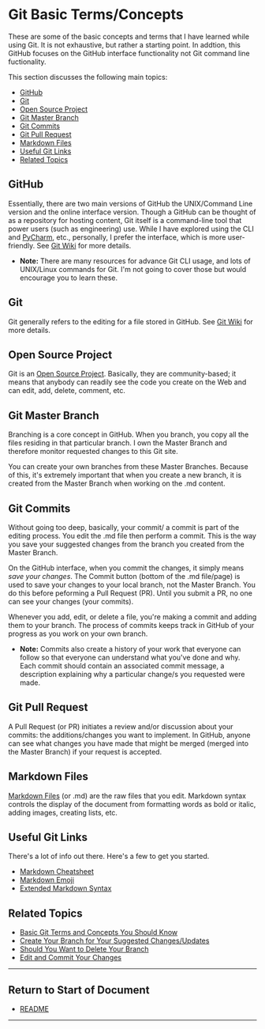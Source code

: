 # Git Basic Terms/Concepts

These are some of the basic concepts and terms that I have learned while using Git. It is not exhaustive, but rather a starting point. In addtion, this GitHub focuses on the GitHub interface functionality not Git command line fuctionality. 

This section discusses the following main topics:

* [GitHub](#github)
* [Git](#git)
* [Open Source Project](#open-source-project)
* [Git Master Branch](#git-master-branch)
* [Git Commits](#git-commits)
* [Git Pull Request](#git-pull-request)
* [Markdown Files](#markdown-files)
* [Useful Git Links](#useful-git-links)
* [Related Topics](#useful-git-links)

## GitHub

Essentially, there are two main versions of GitHub the UNIX/Command Line version and the online interface version. Though a GitHub can be thought of as a repository for hosting content, Git itself is a command-line tool that power users (such as engineering) use. While I have explored using the CLI and [PyCharm](https://www.jetbrains.com/pycharm), etc., personally, I prefer the interface, which is more user-friendly. See [Git Wiki](https://en.wikipedia.org/wiki/Git) for more details. 

* **Note:** There are many resources for advance Git CLI usage, and lots of UNIX/Linux commands for Git. I'm not going to cover those but would encourage you to learn these.  

## Git

Git generally refers to the editing for a file stored in GitHub. See [Git Wiki](https://en.wikipedia.org/wiki/Git) for more details. 

## Open Source Project

Git is an [Open Source Project](https://en.wikipedia.org/wiki/Open_source). Basically, they are community-based; it means that anybody can readily see the code you create on the Web and can edit, add, delete, comment, etc. 

## Git Master Branch

Branching is a core concept in GitHub. When you branch, you copy all the files residing in that particular branch. I own the Master Branch and therefore monitor requested changes to this Git site.  

You can create your own branches from these Master Branches. Because of this, it's extremely important that when you create a new branch, it is created from the Master Branch when working on the .md content. 

## Git Commits 

Without going too deep, basically, your commit/ a commit is part of the editing process. You edit the .md file then perform a commit. This is the way you save your suggested changes from the branch you created from the Master Branch.

On the GitHub interface, when you commit the changes, it simply means _save your changes_. The Commit button (bottom of the .md file/page) is used to save your changes to your local branch, not the Master Branch.  You do this before peforming a Pull Request (PR). Until you submit a PR, no one can see your changes (your commits).  

Whenever you add, edit, or delete a file, you're making a commit and adding them to your branch. The process of commits keeps track in GitHub of your progress as you work on your own branch.

* **Note:** Commits also create a history of your work that everyone can follow so that everyone can understand what you've done and why. Each commit should contain an associated commit message, a description explaining why a particular change/s you requested were made.

## Git Pull Request 

A Pull Request (or PR) initiates a review and/or discussion about your commits: the additions/changes you want to implement. In GitHub, anyone can see what changes you have made that might be merged (merged into the Master Branch) if your request is accepted.

## Markdown Files

[Markdown Files](https://en.wikipedia.org/wiki/Markdown) (or .md) are the raw files that you edit.  Markdown syntax controls the display of the document from formatting words as bold or italic, adding images, creating lists, etc. 

## Useful Git Links

There's a lot of info out there. Here's a few to get you started. 

* [Markdown Cheatsheet](https://github.com/adam-p/markdown-here/wiki/Markdown-Cheatsheet)
* [Markdown Emoji](https://github.com/ikatyang/emoji-cheat-sheet/blob/master/README.md)
* [Extended Markdown Syntax](https://www.markdownguide.org/extended-syntax/)


## Related Topics

* [Basic Git Terms and Concepts You Should Know](z_1_concepts.md)
* [Create Your Branch for Your Suggested Changes/Updates](z_3_create-your-branch.md)
* [Should You Want to Delete Your Branch](z_4_remove-your-branch.md)
* [Edit and Commit Your Changes](z_5_edit-and-commit-your-changes.md)

----------------------
## Return to Start of Document

* [README](README.md)
 
----------------------

